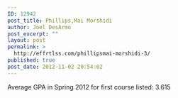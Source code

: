 ```yaml
---
ID: 12942
post_title: Phillips,Mai Morshidi
author: Joel DesArmo
post_excerpt: ""
layout: post
permalink: >
  http://effrtlss.com/phillipsmai-morshidi-3/
published: true
post_date: 2012-11-02 20:54:02
---
```

<p>Average GPA in Spring 2012 for first course listed: 3.615</p>